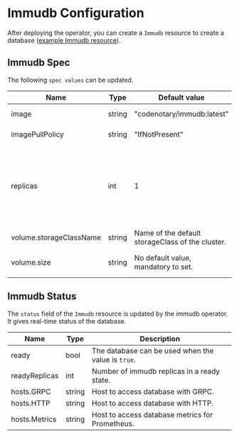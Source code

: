 # Immudb Configuration

After deploying the operator, you can create a `Immudb` resource to create a database ([example Immudb resource](../config/samples/v1_immudb.yaml)).

## Immudb Spec

The following `spec values` can be updated.

| Name | Type | Default value | Description |
| --- | --- | --- | --- |
| image | string | "codenotary/immudb:latest" | The Immudb image. |
| imagePullPolicy | string | "IfNotPresent" | ImagePullPolicy of immudb image. |
| replicas | int | 1 | Number of replicas of immudb image. The value can only be 1 at the moment. The immudb team is working hard in adding replication in the future. |
| volume.storageClassName | string | Name of the default storageClass of the cluster.  | StorageClassName of the database. |
| volume.size | string | No default value, mandatory to set.  | Size of the database, e.g., 5Mi, 10Gi.  |

## Immudb Status

The `status` field of the `Immudb` resource is updated by the immudb operator. It gives real-time status of the database.

| Name | Type | Description |
| --- | --- | --- |
| ready | bool | The database can be used when the value is `true`.|
| readyReplicas | int |  Number of immudb replicas in a ready state.|
| hosts.GRPC | string | Host to access database with GRPC.|
| hosts.HTTP | string | Host to access database with HTTP.|
| hosts.Metrics | string | Host to access database metrics for Prometheus.|